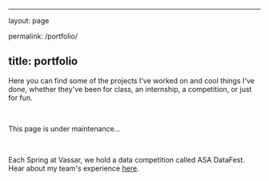﻿---

layout: page

permalink: /portfolio/

title: portfolio
---



Here you can find some of the projects I've worked on and cool things I've done, whether they've been for class, an internship, a competition, or just for fun.

<br/>

This page is under maintenance...

<br/>

Each Spring at Vassar, we hold a data competition called ASA DataFest. Hear about my team's experience <a href="{{ site.baseurl }}/datafest/">here</a>.
